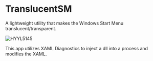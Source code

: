 # TranslucentSM
A lightweight utility that makes the Windows Start Menu translucent/transparent.

![HYYL5145](https://user-images.githubusercontent.com/70931017/235969892-d120bdc4-c9aa-431b-afcd-1aeb016babee.PNG)

This app utilizes XAML Diagnostics to inject a dll into a process and modifies the XAML.
